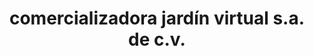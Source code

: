 ---
title: "comercializadora jardín virtual s.a. de c.v."
url: /toluca-de-lerdo/comercializadora-jardin-virtual-s-a-de-c-v/
shop: grandes almacenes
---